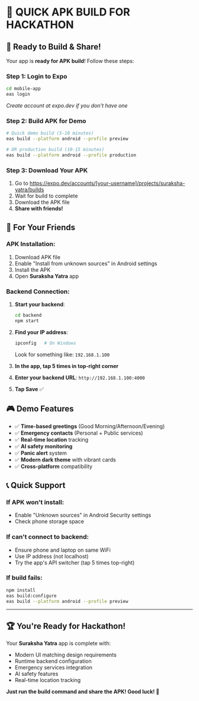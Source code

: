 # 🎯 QUICK APK BUILD FOR HACKATHON

## 🚀 Ready to Build & Share!

Your app is **ready for APK build**! Follow these steps:

### Step 1: Login to Expo
```bash
cd mobile-app
eas login
```
*Create account at expo.dev if you don't have one*

### Step 2: Build APK for Demo
```bash
# Quick demo build (5-10 minutes)
eas build --platform android --profile preview

# OR production build (10-15 minutes)  
eas build --platform android --profile production
```

### Step 3: Download Your APK
1. Go to https://expo.dev/accounts/[your-username]/projects/suraksha-yatra/builds
2. Wait for build to complete
3. Download the APK file
4. **Share with friends!**

## 📱 For Your Friends

### APK Installation:
1. Download APK file
2. Enable "Install from unknown sources" in Android settings
3. Install the APK
4. Open **Suraksha Yatra** app

### Backend Connection:
1. **Start your backend**: 
   ```bash
   cd backend
   npm start
   ```

2. **Find your IP address**:
   ```bash
   ipconfig   # On Windows
   ```
   Look for something like: `192.168.1.100`

3. **In the app, tap 5 times in top-right corner**
4. **Enter your backend URL**: `http://192.168.1.100:4000`
5. **Tap Save** ✅

## 🎮 Demo Features
- ✅ **Time-based greetings** (Good Morning/Afternoon/Evening)
- ✅ **Emergency contacts** (Personal + Public services)  
- ✅ **Real-time location** tracking
- ✅ **AI safety monitoring**
- ✅ **Panic alert** system
- ✅ **Modern dark theme** with vibrant cards
- ✅ **Cross-platform** compatibility

## 📞 Quick Support

### If APK won't install:
- Enable "Unknown sources" in Android Security settings
- Check phone storage space

### If can't connect to backend:
- Ensure phone and laptop on same WiFi
- Use IP address (not localhost)  
- Try the app's API switcher (tap 5 times top-right)

### If build fails:
```bash
npm install
eas build:configure
eas build --platform android --profile preview
```

---

## 🏆 You're Ready for Hackathon!

Your **Suraksha Yatra** app is complete with:
- Modern UI matching design requirements
- Runtime backend configuration
- Emergency services integration  
- AI safety features
- Real-time location tracking

**Just run the build command and share the APK! Good luck! 🎉**